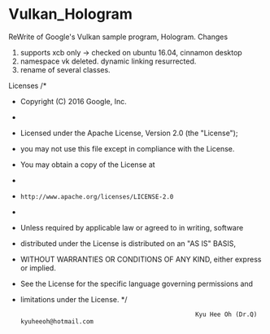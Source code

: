 # Vulkan_Hologram
ReWrite of Google's Vulkan sample program, Hologram.
Changes

1. supports xcb only -> checked on ubuntu 16.04, cinnamon desktop
2. namespace vk deleted. dynamic linking resurrected.
3. rename of several classes.

Licenses
/*
 * Copyright (C) 2016 Google, Inc.
 *
 * Licensed under the Apache License, Version 2.0 (the "License");
 * you may not use this file except in compliance with the License.
 * You may obtain a copy of the License at
 *
 *     http://www.apache.org/licenses/LICENSE-2.0
 *
 * Unless required by applicable law or agreed to in writing, software
 * distributed under the License is distributed on an "AS IS" BASIS,
 * WITHOUT WARRANTIES OR CONDITIONS OF ANY KIND, either express or implied.
 * See the License for the specific language governing permissions and
 * limitations under the License.
 */


                                                       Kyu Hee Oh (Dr.Q) kyuheeoh@hotmail.com
